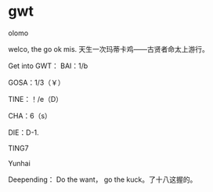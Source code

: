 # gwt
olomo

welco, the go ok mis.
天生一次玛蒂卡鸡——古贤者命太上游行。


Get into GWT：
BAI：1/b

GOSA：1/3（￥）

TINE：！/e（D）

CHA：6（s）

DIE：D-1.

TING7


Yunhai


Deepending：
Do the want， go the kuck。了十八这握的。
